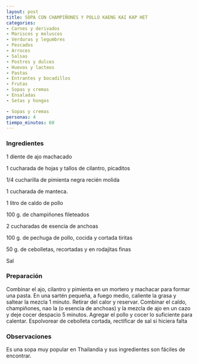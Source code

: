 ```yaml
---
layout: post
title: SOPA CON CHAMPIÑONES Y POLLO KAENG KAI KAP HET
categories:
- Carnes y derivados
- Mariscos y moluscos
- Verduras y legumbres
- Pescados
- Arroces
- Salsas
- Postres y dulces
- Huevos y lacteos
- Pastas
- Entrantes y bocadillos
- Frutas
- Sopas y cremas
- Ensaladas
- Setas y hongos

- Sopas y cremas
personas: 4 
tiempo_minutos: 60 
---
```

<h3>Ingredientes</h3>
1 diente de ajo machacado

1 cucharada de hojas y tallos de cilantro, picaditos

1/4 cucharilla de pimienta negra recién molida

1 cucharada de manteca.

1 litro de caldo de pollo

100 g. de champiñones fileteados

2 cucharadas de esencia de anchoas

100 g. de pechuga de pollo, cocida y cortada tiritas

50 g. de cebolletas, recortadas y en rodajitas finas

Sal

<h3>Preparación</h3>
Combinar el ajo, cilantro y pimienta en un mortero y machacar para formar una pasta. En una sartén pequeña, a fuego medio, caliente la grasa y saltear la mezcla 1 minuto. Retirar del calor y reservar. Combinar el caldo, champiñones, nao la (o esencia de anchoas) y la mezcla de ajo en un cazo y deje cocer despacio 5 minutos. Agregar el pollo y cocer lo suficiente para calentar. Espolvorear de cebolleta cortada, rectificar de sal si hiciera falta

<h3>Observaciones</h3>
Es una sopa muy popular en Thailandia y sus ingredientes son fáciles de encontrar.

